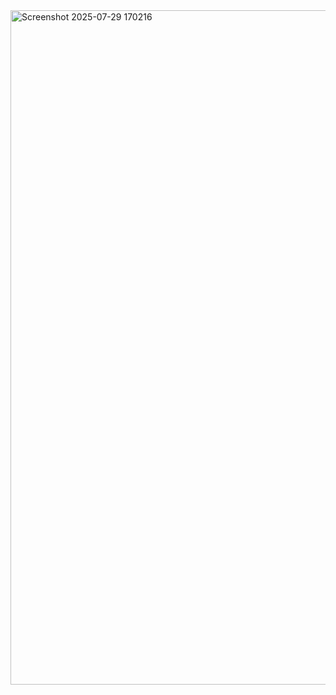 <img width="2559" height="1079" alt="Screenshot 2025-07-29 170216" src="https://github.com/user-attachments/assets/5e87bb02-bef1-4376-a7e1-601853719320" />
